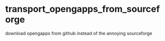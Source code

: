 # transport_opengapps_from_sourceforge
download opengapps from github instead of the annoying sourceforge
